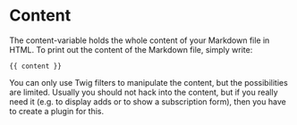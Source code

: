 # Content

The content-variable holds the whole content of your Markdown file in HTML. To print out the content of the Markdown file, simply write:

    {{ content }}
You can only use Twig filters to manipulate the content, but the possibilities are limited. Usually you should not hack into the content, but if you really need it (e.g. to display adds or to show a subscription form), then you have to create a plugin for this.
